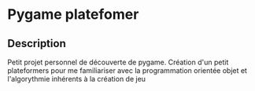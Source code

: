 # Pygame platefomer

## Description

Petit projet personnel de découverte de pygame. Création d'un petit plateformers pour me familiariser avec la programmation orientée objet et l'algorythmie inhérents à la création de jeu
